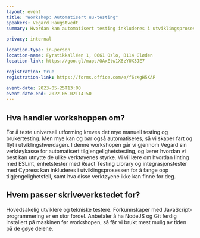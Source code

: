 ```yaml
---
layout: event
title: "Workshop: Automatisert uu-testing"
speakers: Vegard Haugstvedt
summary: Hvordan kan automatisert testing inkluderes i utviklingsprosessen for å fange opp tilgjengelighetsfeil?

privacy: internal

location-type: in-person
location-name: Fyrstikkalléen 1, 0661 Oslo, B114 Gløden
location-link: https://goo.gl/maps/QAxEtw1X6zYUX3JE7

registration: true
registration-link: https://forms.office.com/e/f6zKgH5XAP

event-date: 2023-05-25T13:00
event-date-end: 2022-05-02T14:50
---
```

## Hva handler workshoppen om?
For å teste universell utforming kreves det mye manuell testing og brukertesting. Men mye kan og bør også automatiseres, så vi skaper fart og flyt i utviklingshverdagen. I denne workshopen går vi gjennom Vegard sin verktøykasse for automatisert tilgjengelighetstesting, og lærer hvordan vi best kan utnytte de ulike verktøyenes styrke.
Vi vil lære om hvordan linting med ESLint, enhetstester med React Testing Library og integrasjonstester med Cypress kan inkluderes i utviklingsprosessen for å fange opp tilgjengelighetsfeil, samt hva disse verktøyene ikke kan finne for deg.

## Hvem passer skriveverkstedet for?
Hovedsakelig utviklere og tekniske testere.
Forkunnskaper med JavaScript-programmering er en stor fordel. Anbefaler å ha NodeJS og Git ferdig installert på maskinen før workshopen, så får vi brukt mest mulig av tiden på de gøye delene.
